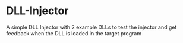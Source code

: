 # DLL-Injector
 A simple DLL Injector with 2 example DLLs to test the injector and get feedback when the DLL is loaded in the target program
